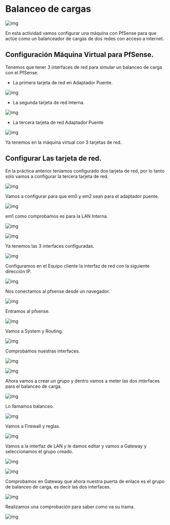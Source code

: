 # Balanceo de cargas

![img](img/balanceo.png)

En esta actividad vamos configurar una máquina con PfSense para que actúe como un balanceador de cargas de dos redes con acceso a internet.

## Configuración Máquina Virtual para PfSense.

Tenemos que tener 3 interfaces de red para simular un balanceo de carga con el PfSense.

  *  La primera tarjeta de red en Adaptador Puente.

  ![img](img/001.png)

  *  La segunda tarjeta de red Interna.

  ![img](img/002.png)

  *  La tercera tarjeta de red Adaptador Puente

  ![img](img/003.png)

Ya tenemos en la máquina virtual con 3 tarjetas de red.

## Configurar Las tarjeta de red.

En la práctica anterior teniamos configurado dos tarjeta de red, por lo tanto solo vamos a configurar la tercera tarjeta de red.

![img](img/005.png)

Vamos a configurar para que em0 y em2 sean para el adaptador puente.

![img](img/006.png)

em1 como comprobamos es para la LAN Interna.

![img](img/007.png)

![img](img/008.png)

Ya tenemos las 3 interfaces configuradas.

![img](img/009.png)

Configuramos en el Equipo cliente la interfaz de red con la siguiente dirección IP.

![img](img/011.png)

Nos conectamos al pfsense desde un navegador.

![img](img/012.png)

Entramos al pfsense.

![img](img/013.png)

Vamos a System y Routing.

![img](img/014.png)

Comprobamos nuestras interfaces.

![img](img/015.png)

![img](img/016.png)

Ahora vamos a crear un grupo y dentro vamos a meter las dos interfaces para el balanceo de carga.

![img](img/017.png)

Lo llamamos balanceo.

![img](img/018.png)

Vamos a Firewall y reglas.

![img](img/019.png)

Vamos a la interfaz de LAN y le damos editar y vamos a Gateway y seleccionamos el grupo creado.

![img](img/020.png)

![img](img/021.png)

Comprobamos en Gateway que ahora nuestra puerta de enlace es el grupo de balanceo de carga, es decir las dos interfaces.

![img](img/022.png)

Realizamos una comprobación para saber como va su trama.

![img](img/023.png)

